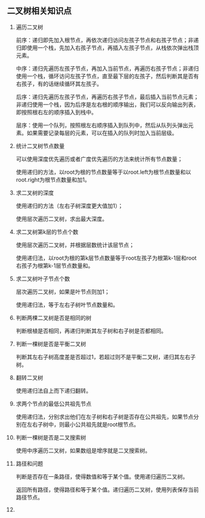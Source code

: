 ## 二叉树相关知识点

1. 遍历二叉树

   前序：递归即先加入根节点，再依次递归访问左孩子节点和右孩子节点；非递归即使用一个栈，先加入右孩子节点，再插入左孩子节点，从栈依次弹出栈顶元素。

   中序：递归先遍历左孩子节点，再加入当前节点，再遍历右孩子节点；非递归使用一个栈，循环访问左孩子节点，直至最下层的左孩子，然后判断其是否有右孩子，有的话继续循环其左孩子。

   后序：递归先遍历左孩子节点，再遍历右孩子节点，最后插入当前节点元素；非递归使用一个栈，因为后序是左右根的顺序输出，我们可以反向输出列表，即按照根右左的顺序插入到栈中。

   层序：使用一个队列，按照根左右顺序插入到队列中，然后从队列头弹出元素。如果需要记录每层的元素，可以在插入的队列时加入当前层级。

2. 统计二叉树节点数量

   可以使用深度优先遍历或者广度优先遍历的方法来统计所有节点数量；

   使用递归的方法，以root为根的节点数量等于以root.left为根节点数量和以root.right为根节点数量和加1。

3. 求二叉树的深度

   使用递归的方法（左右子树深度更大值加1）；

   使用层次遍历二叉树，求出最大深度。

4. 求二叉树第k层的节点个数

   使用层次遍历二叉树，并根据层数统计该层节点；

   使用递归法，以root为根的第k层节点数量等于root左孩子为根第k-1层和root右孩子为根第k-1层节点数量和。

5. 求二叉树叶子节点个数

   层次遍历二叉树，如果是叶节点则加1；

   使用递归法，等于左右子树叶节点数量和。

6. 判断两棵二叉树是否是相同的树

   判断根植是否相同，再递归判断其左子树和右子树是否都相同。

7. 判断一棵树是否是平衡二叉树

   判断其左右子树高度差是否超过1，若超过则不是平衡二叉树，递归其左右子树。

8. 翻转二叉树

   使用递归法自上而下递归翻转。

9. 求两个节点的最低公共祖先节点

   使用递归法，分别求出他们在左子树和右子树是否存在公共祖先，如果节点分别在左右子树中，则最小公共祖先就是root根节点。

10. 判断一棵树是否是二叉搜索树

    使用中序遍历二叉树，如果数组是增序就是二叉搜索树。

11. 路径和问题

    判断是否存在一条路径，使得数值和等于某个值。使用递归遍历二叉树。

    返回所有路径，使得路径和等于某个值。递归遍历二叉树，使用列表保存当前路径节点。

12. 

